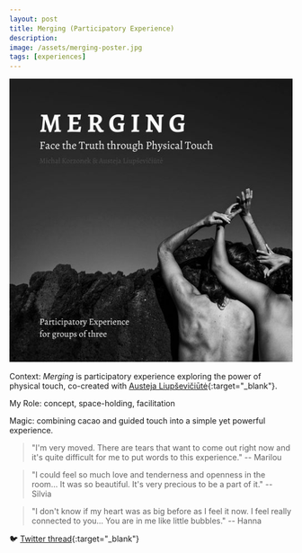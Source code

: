 ```yaml
---
layout: post
title: Merging (Participatory Experience)
description: 
image: /assets/merging-poster.jpg
tags: [experiences]
---
```


![Merging Poster](/assets/merging-poster.jpg)

Context: *Merging* is participatory experience exploring the power of physical touch, co-created with [Austeja Liupševičiūtė](https://austejaliu.com){:target="_blank"}.

My Role: concept, space-holding, facilitation

Magic: combining cacao and guided touch into a simple yet powerful experience.

> "I'm very moved. There are tears that want to come out right now and it's quite difficult for me to put words to this experience."
> -- Marilou

> "I could feel so much love and tenderness and openness in the room... It was so beautiful. It's very precious to be a part of it."
> -- Silvia

> "I don't know if my heart was as big before as I feel it now. I feel really connected to you... You are in me like little bubbles."
> -- Hanna

🐦 [Twitter thread](https://twitter.com/michalkorzonek/status/1513271448395292673?s=20&t=naTqrbmA4e9o-3LBlFgdUA){:target="_blank"}